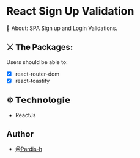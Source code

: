 # React Sign Up Validation
🔎 About: SPA Sign up and Login Validations. 

## ⚔️ 𝐓𝐡𝐞 Packages:
Users should be able to:
- [x] react-router-dom
- [x] react-toastify

## ⚙️ 𝗧𝗲𝗰𝗵𝗻𝗼𝗹𝗼𝗴𝗶𝗲
*   ReactJs

## Author
- [@Pardis-h](https://github.com/Pardis-h)
